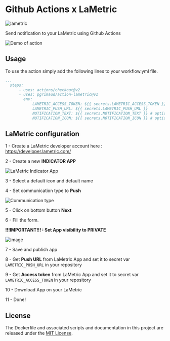 # Github Actions x LaMetric

![lametric](https://github.com/pgrimaud/action-lametric/workflows/lametric/badge.svg?branch=master)

Send notification to your LaMetric using Github Actions

![Demo of action](https://user-images.githubusercontent.com/1866496/77781464-e7b2b080-7055-11ea-9c23-d627ea7a8fbc.gif)

## Usage

To use the action simply add the following lines to your workflow.yml file.

```yaml
...
  steps:
      - uses: actions/checkout@v2
      - uses: pgrimaud/action-lametric@v1
        env:
            LAMETRIC_ACCESS_TOKEN: ${{ secrets.LAMETRIC_ACCESS_TOKEN }}
            LAMETRIC_PUSH_URL: ${{ secrets.LAMETRIC_PUSH_URL }}
            NOTIFICATION_TEXT: ${{ secrets.NOTIFICATION_TEXT }} # optional
            NOTIFICATION_ICON: ${{ secrets.NOTIFICATION_ICON }} # optional
```

## LaMetric configuration

1 - Create a LaMetric developer account here : https://developer.lametric.com/

2 - Create a new **INDICATOR APP**

![LaMetric Indicator App](https://user-images.githubusercontent.com/1866496/77777070-488aba80-704f-11ea-812d-53f3233c441e.png)

3 - Select a default icon and default name 

4 - Set communication type to **Push**

![Communication type](https://user-images.githubusercontent.com/1866496/77777291-a7503400-704f-11ea-8cb5-96cdf607c0d2.png)

5 - Click on bottom button **Next**

6 - Fill the form.

**!!!IMPORTANT!!! : Set App visibility to PRIVATE**

![image](https://user-images.githubusercontent.com/1866496/77777616-1af24100-7050-11ea-9e19-0c3db2f077a9.png)

7 - Save and publish app

8 - Get **Push URL** from LaMetric App and set it to secret var `LAMETRIC_PUSH_URL` in your repository

9 - Get **Access token** from LaMetric App and set it to secret var `LAMETRIC_ACCESS_TOKEN` in your repository

10 - Download App on your LaMetric

11 - Done! 

## License

The Dockerfile and associated scripts and documentation in this project are released under the [MIT License](LICENSE).
